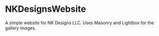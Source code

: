 # NKDesignsWebsite

A simple website for NK Designs LLC. Uses Masonry and Lightbox for the gallery images.
